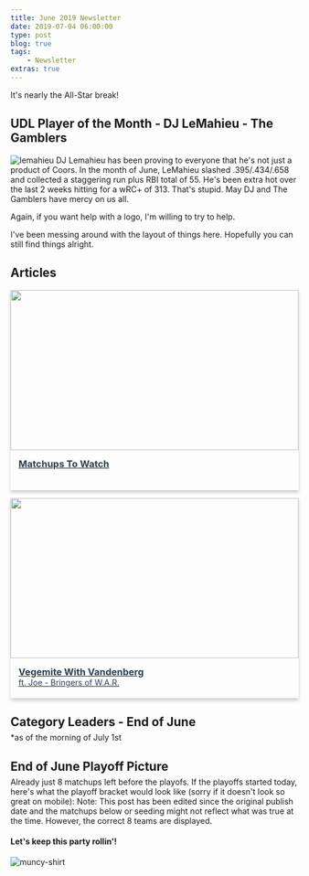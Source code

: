 ```yaml
---
title: June 2019 Newsletter
date: 2019-07-04 06:00:00
type: post
blog: true
tags:
    - Newsletter
extras: true
---
```


It's nearly the All-Star break!

## UDL Player of the Month - DJ LeMahieu - The Gamblers
![lemahieu](/lemahieu-edited.jpg)
DJ Lemahieu has been proving to everyone that he's not just a product of Coors. In the month of June, LeMahieu slashed .395/.434/.658 and collected a staggering run plus RBI total of 55. He's been extra hot over the last 2 weeks hitting for a wRC+ of 313. That's stupid. May DJ and The Gamblers have mercy on us all.

Again, if you want help with a logo, I'm willing to try to help.

I've been messing around with the layout of things here. Hopefully you can still find things alright.

## Articles
<div class="articleContainer">
<!-- <a href="/newsletter/2019/06/powerrankings.html" class="article">
    <img src="https://2.bp.blogspot.com/-MwFgEUyE5qo/WkMcQv1zJ1I/AAAAAAAAJG4/mLoYsjuTQ9gjb9h8eJZ0gTABinanih2-gCLcBGAs/s1600/Baseball-Bat.jpg">
    <div>
        <h3>Power Rankings</h3>
        <span>by Austin B (The Gamblers)</span>
    </div>
</a> -->

<a href="/newsletter/2019/06/matchups.html" class="article">
    <img src="https://i.ytimg.com/vi/g4diNGvUEzM/maxresdefault.jpg">
    <div>
        <h3>Matchups To Watch</h3>
    </div>
</a>

<a href="https://ultimatedynastyleague.slack.com/files/UCZSGGMK7/FKE79KYL9/joe_feery_udl_league_owner_bringers_of_war.mp4" target="_blank" class="article">
    <img src="https://ca.slack-edge.com/TCWBT3X7C-UCZSGGMK7-74f0d99497a8-512">
    <div>
        <h3>Vegemite With Vandenberg</h3>
        <span>ft. Joe - Bringers of W.A.R.</span>
    </div>
</a>
</div>

<h2 class="titleHug">Category Leaders - End of June</h2>
*as of the morning of July 1st
<LeagueLeaders :categories="categories"/>

<h2 class="titleHug">End of June Playoff Picture</h2>
Already just 8 matchups left before the playofs. If the playoffs started today, here's what the playoff bracket would look like (sorry if it doesn't look so great on mobile):
Note: This post has been edited since the original publish date and the matchups below or seeding might not reflect what was true at the time. However, the correct 8 teams are displayed.
<PlayoffPicture :playoffs="playoffs"/>

#### Let's keep this party rollin'!

![muncy-shirt](https://i.redd.it/nyxgpl85if431.jpg)

<style>
.authorName {
    font-size: 1rem;
}

.titleHug {
    margin-bottom: .3em;
}

.articleContainer {
    display: grid;
    grid-template-columns: auto auto;
    grid-row-gap: 1em;
    grid-column-gap: 1em;
}

@media only screen and (max-width: 1024px) {
    .articleContainer {
        grid-template-columns: auto;
    }
}

.article {
    box-shadow: 0 4px 6px 0 hsla(0, 0%, 0%, 0.2);
    cursor: pointer;
}

.article:hover {
    box-shadow: 0 8px 12px 0 hsla(0, 0%, 0%, 0.4);
}

.article > img {
    display: block;
    width: 100%;
    height: 20em;
    object-fit: cover;
}

.article > div {
    padding: 1em;
    height: 3em;
}

.article h3 {
    margin: 0;
}

.article h3, .article span {
    color: #2c3e50;
}
</style>

<script>
export default {
  data() {
    return {
        categories: [
            {
                category: 'Runs',
                value: 546,
                udlTeam: 'Maine Cobra Kai',
                udlTeamLogo: 'https://g.espncdn.com/s/flblm/logos/At%20the%20Ballpark-Robb%20Harskamp/Ballpark-11.svg',
                playerName: 'Dansby Swanson',
                playerImage: 'https://cdnph.upi.com/svc/sv/upi/3851498960269/2017/1/84da580f11893f43ae64f1cfc90152b8/Dansby-Swanson-delivers-in-clutch-as-Atlanta-Braves-edge-Oakland-As.jpg'
            },
            {
                category: 'Home Runs',
                value: 169,
                udlTeam: 'Maine Cobra Kai',
                udlTeamLogo: 'https://g.espncdn.com/s/flblm/logos/At%20the%20Ballpark-Robb%20Harskamp/Ballpark-11.svg',
                playerName: 'Gary Sanchez',
                playerImage: 'https://cdn.vox-cdn.com/thumbor/4P6tTiRoeUWN56YsPrjxPemxqkY=/0x0:4908x3378/1200x800/filters:focal(2062x1297:2846x2081)/cdn.vox-cdn.com/uploads/chorus_image/image/61415611/1031073442.jpg.0.jpg'
            },
            {
                category: 'RBI',
                value: 527,
                udlTeam: 'Maine Cobra Kai',
                udlTeamLogo: 'https://g.espncdn.com/s/flblm/logos/At%20the%20Ballpark-Robb%20Harskamp/Ballpark-11.svg',
                playerName: 'Josh Bell',
                playerImage: 'https://media.golfdigest.com/photos/578f9c5acf244f0c2ee9e17a/master/pass/Josh-Bell-Pirates.jpg'
            },
            {
                category: 'Stolen Bases',
                value: 86,
                udlTeam: 'Bringers of W.A.R.',
                udlTeamLogo: 'https://i.imgur.com/94GmH6O_d.jpg?maxwidth=640&shape=thumb&fidelity=medium',
                playerName: 'Mallex Smith',
                playerImage: 'https://cdn-images-1.medium.com/max/2400/1*lGUmOBOiujim1QeCDxT0Tg.jpeg'
            },
            {
                category: 'OBP',
                value: .3552,
                udlTeam: 'Forgot About Trea',
                udlTeamLogo: 'https://g.espncdn.com/s/flblm/logos/At%20the%20Ballpark-Robb%20Harskamp/Ballpark-01.svg',
                playerName: 'Juan Soto',
                playerImage: 'https://cdnph.upi.com/svc/sv/upi/4341529362612/2018/1/f9de5257cbaea16a77e5d8078af94857/Nats-rookie-Juan-Soto-smashes-homer-before-MLB-debut.jpg'
            },
            {
                category: 'Strikeouts',
                value: 710,
                udlTeam: 'Bringers of W.A.R.',
                udlTeamLogo: 'https://i.imgur.com/94GmH6O_d.jpg?maxwidth=640&shape=thumb&fidelity=medium',
                playerName: 'Lance Lynn',
                playerImage: 'https://imagesvc.timeincapp.com/v3/fan/image?url=https%3A%2F%2Fnolanwritin.com%2Fwp-content%2Fuploads%2Fgetty-images%2F2017%2F07%2F1141809155.jpeg&c=sc&w=850&h=560'
            },
            {
                category: 'Quality Starts',
                value: 55,
                udlTeam: 'Bringers of W.A.R.',
                udlTeamLogo: 'https://i.imgur.com/94GmH6O_d.jpg?maxwidth=640&shape=thumb&fidelity=medium',
                playerName: 'Hyun-Jin Ryu',
                playerImage: 'https://static01.nyt.com/images/2019/05/31/sports/31metsweb1/31metsweb1-articleLarge.jpg?quality=75&auto=webp&disable=upscale'
            },
            {
                category: 'ERA',
                value: 3.392,
                udlTeam: 'Bringers of W.A.R.',
                udlTeamLogo: 'https://i.imgur.com/94GmH6O_d.jpg?maxwidth=640&shape=thumb&fidelity=medium',
                playerName: 'Mike Minor',
                playerImage: 'https://imagesvc.timeincapp.com/v3/fan/image?url=https://nolanwritin.com/wp-content/uploads/getty-images/2018/04/943164002-toronto-blue-jays-v-texas-rangers.jpg.jpg&'
            },
            {
                category: 'WHIP',
                value: 1.169,
                udlTeam: 'Big League Chu',
                udlTeamLogo: 'https://img.fantrax.com/logos/tmLogo_x1joq2kojf9xmujh_512.jpg',
                playerName: 'Josh Hader',
                playerImage: 'https://www.gannett-cdn.com/media/2018/07/17/USATODAY/USATODAY/636674651639573051-USATSI-10970060.jpg'
            },
            {
                category: 'Saves + Holds',
                value: 67,
                udlTeam: 'Big League Chu',
                udlTeamLogo: 'https://img.fantrax.com/logos/tmLogo_x1joq2kojf9xmujh_512.jpg',
                playerName: 'Tony Watson',
                playerImage: 'https://www.ocregister.com/wp-content/uploads/2018/03/gettyimages-939899792.jpg?w=441'
            }
        ],
        playoffs: {
            teams: {
                "2": {
                    udlTeam: 'Hone Ron Runners',
                    udlTeamLogo: 'https://g.espncdn.com/lm-static/logo-packs/core/Solo/ESPN_Star_Wars_Lando-01.svg',
                    title: "Koufax West Champ"
                },
                "3": {
                    udlTeam: 'Bringers of W.A.R.',
                    udlTeamLogo: 'https://i.imgur.com/94GmH6O_d.jpg?maxwidth=640&shape=thumb&fidelity=medium',
                    title: "Koufax East Champ"
                },
                "6": {
                    udlTeam: 'Team !Ponche!',
                    udlTeamLogo: 'https://g.espncdn.com/lm-static/flb/images/default_logos/5.svg',
                    title: "Wild Card #1"
                },
                "7": {
                    udlTeam: 'Forgot About Trea',
                    udlTeamLogo: 'https://g.espncdn.com/s/flblm/logos/At%20the%20Ballpark-Robb%20Harskamp/Ballpark-01.svg',
                    title: "Wild Card #2"
                },
                "1": {
                    udlTeam: 'Back2Back Jax',
                    udlTeamLogo: 'https://larrybrownsports.com/wp-content/uploads/2016/07/max-scherzer-eyes.jpg',
                    title: "Aaron East Champ"
                },
                "4": {
                    udlTeam: 'Big League Chu',
                    udlTeamLogo: 'https://img.fantrax.com/logos/tmLogo_x1joq2kojf9xmujh_512.jpg',
                    title: "Aaron West Champ"
                },
                "5": {
                    udlTeam: 'Discount Bob\'s Couch Emporium',
                    udlTeamLogo: 'http://g.espncdn.com/lm-app/lm/img/shell/shield-FLB.svg',
                    title: "Wild Card #1"
                },
                "8": {
                    udlTeam: 'The Gamblers',
                    udlTeamLogo: 'https://i.imgur.com/y1qKgk1.jpg',
                    title: "Wild Card #2"
                },
            }
        }
    };
  },
}
</script>